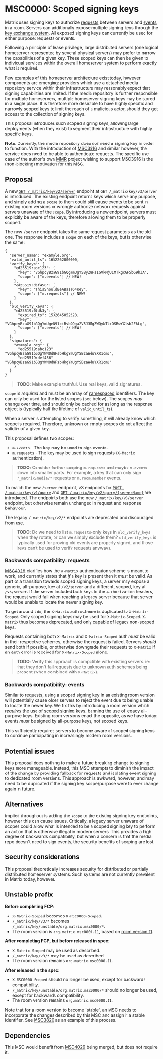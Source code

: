 # MSC0000: Scoped signing keys

Matrix uses signing keys to authorize [requests](https://spec.matrix.org/v1.9/server-server-api/#authentication)
between servers and [events](https://spec.matrix.org/v1.9/server-server-api/#signing-events) in a room.
Servers can additionally expose multiple signing keys through the [key exchange system](https://spec.matrix.org/v1.9/server-server-api/#retrieving-server-keys).
All exposed signing keys can currently be used for either purpose: requests or events.

Following a principle of lease privilege, large distributed servers (one logical homeserver represented
by several physical servers) may prefer to narrow the capabilities of a given key. These scoped keys
can then be given to individual services within the overall homeserver system to perform exactly what
is required.

Few examples of this homeserver architecture exist today, however components are emerging: providers
which use a detached media repository service within their infrastructure may reasonably expect that
signing capabilities are limited. If the media repository is further responsible for multiple homeservers,
multiple homeserver signing keys may be stored in a single place. It is therefore more desirable to
have highly specific and narrowly scoped keys to limit the reach of a malicious actor, should they
get access to the collection of signing keys.

This proposal introduces such scoped signing keys, allowing large deployments (when they exist) to
segment their infrastructure with highly specific keys.

**Note**: Currently, the media repository does *not* need a signing key in order to function. With
the introduction of [MSC3916](https://github.com/matrix-org/matrix-spec-proposals/pull/3916) and
similar however, the service does need to be able to authenticate requests. The specific use case of
the author's own [MMR](https://github.com/t2bot/matrix-media-repo) project wishing to support MSC3916
is the (non-blocking) motivation for this MSC.

## Proposal

A new [`GET /_matrix/key/v2/server`](https://spec.matrix.org/v1.9/server-server-api/#get_matrixkeyv2server)
endpoint at `GET /_matrix/key/v3/server` is introduced. The existing endpoint returns keys which serve
any purpose, and simply adding a `scope` to them could still cause events to be sent in existing room
versions or wrongly authorize network requests against servers unaware of the `scope`. By introducing
a new endpoint, servers must explicitly be aware of the keys, therefore allowing them to be properly
scoped.

The new `/server` endpoint takes the same request parameters as the old one. The response includes a
`scope` on each of the keys, but is otherwise the same:

```jsonc
{
  "server_name": "example.org",
  "valid_until_ts": 1652262000000,
  "verify_keys": {
    "ed25519:abc123": {
      "key": "VGhpcyBzaG91bGQgYmUgYSByZWFsIGVkMjU1MTkgcGF5bG9hZA",
      "scope": ["m.events"] // NEW!
    },
    "ed25519:def456": {
      "key": "ThisShouldBeABase64Key",
      "scope": ["m.requests"] // NEW!
    }
  },
  "old_verify_keys": {
    "ed25519:0ldk3y": {
      "expired_ts": 1532645052628,
      "key": "VGhpcyBzaG91bGQgYmUgeW91ciBvbGQga2V5J3MgZWQyNTUxOSBwYXlsb2FkLg",
      "scope": ["m.events"] // NEW!
    }
  },
  "signatures": {
    "example.org": {
      "ed25519:abc123": "VGhpcyBzaG91bGQgYWN0dWFsbHkgYmUgYSBzaWduYXR1cmU",
      "ed25519:def456": "VGhpcyBzaG91bGQgYWN0dWFsbHkgYmUgYSBzaWduYXR1cmU"
    }
  }
}
```

> **TODO**: Make example truthful. Use real keys, valid signatures.

`scope` is *required* and must be an array of [namespaced](https://spec.matrix.org/v1.9/appendices/#common-namespaced-identifier-grammar)
identifiers. The key can only be used for the listed scopes (see below). The scopes *may* change over
time, and should only be cached for as long as the response object is (typically half the lifetime of
`valid_until_ts`).

When a server is attempting to verify something, it will already know which scope is required. Therefore,
unknown or empty scopes do not affect the validity of a given key.

This proposal defines two scopes:

* `m.events` - The key may be used to sign events.
* `m.requests` - The key may be used to sign requests (`X-Matrix` authentication).

> **TODO**: Consider further scoping `m.requests` and maybe `m.events` down into smaller parts. For
> example, a key that can only sign `/_matrix/media/*` requests or `m.room.member` events.

To match the new `/server` endpoint, v3 endpoints for [`POST /_matrix/key/v2/query`](https://spec.matrix.org/v1.6/server-server-api/#post_matrixkeyv2query)
and [`GET /_matrix/key/v2/query/{serverName}`](https://spec.matrix.org/v1.6/server-server-api/#get_matrixkeyv2queryservername)
are introduced. The endpoints both use the new `/_matrix/key/v3/server` endpoint, but otherwise remain
unchanged in request and response behaviour.

The legacy `/_matrix/key/v2/*` endpoints are deprecated and discouraged from use.

> **TODO**: Do we need to list `m.requests`-only keys in `old_verify_keys` when they rotate, or can
> we simply exclude them? `old_verify_keys` is typically used for proving old events are properly
> signed, and those keys can't be used to verify requests anyways.

### Backwards compatibility: requests

[MSC4029](https://github.com/matrix-org/matrix-spec-proposals/pull/4029) clarifies how the `X-Matrix`
authentication scheme is meant to work, and currently states that *if* a key is present then it *must*
be valid. As part of a transition towards scoped signing keys, a server may expose a generic, all-purpose,
key at `/v2/server` and a different, scoped, key at `/v3/server`. If the server included both keys in
the `Authorization` headers, the request would fail when reaching a legacy server because that server
would be unable to locate the newer signing key.

To get around this, the `X-Matrix` auth scheme is duplicated to `X-Matrix-Scoped`. Only scoped signing
keys may be used for `X-Matrix-Scoped`. `X-Matrix` thus becomes deprecated, and only capable of legacy
non-scoped keys.

Requests containing both `X-Matrix` and `X-Matrix-Scoped` auth *must* be valid in their respective
schemes, otherwise the request is failed. Servers *should* send both if possible, or otherwise downgrade
their requests to `X-Matrix` if an auth error is received for `X-Matrix-Scoped` alone.

> **TODO**: Verify this approach is compatible with existing servers. ie: that they don't fail requests
> due to unknown auth schemes being present (when combined with `X-Matrix`).

### Backwards compatibility: events

Similar to requests, using a scoped signing key in an existing room version will potentially cause
older servers to reject the event due to being unable to locate the newer key. We fix this by introducing
a room version which *requires* the use of scoped signing keys, banning the use of legacy all-purpose
keys. Existing room versions enact the opposite, as we have today: events *must* be signed by all-purpose
keys, not scoped keys.

This sufficiently requires servers to become aware of scoped signing keys to continue participating
in increasingly modern room versions.

## Potential issues

This proposal does nothing to make a future breaking change to signing keys more manageable. Instead,
this MSC attempts to diminish the impact of the change by providing fallback for requests and isolating
event signing to dedicated room versions. This approach is awkward, however, and may need to be
duplicated if the signing key scope/purpose were to ever change again in future.

## Alternatives

Implied throughout is adding the `scope` to the existing signing key endpoints, however this can cause
issues. Critically, a legacy server unaware of scopes could allow what is intended to be a scoped signing
key to perform an action that is otherwise illegal in modern servers. This provides a high degree of
backwards compatibility, but when a concern is that the media repo doesn't need to sign events, the
security benefits of scoping are lost.

## Security considerations

This proposal theoretically increases security for distributed or partially distributed homeserver
systems. Such systems are not currently prevalent in Matrix today, however.

## Unstable prefix

**Before completing FCP**:

* `X-Matrix-Scoped` becomes `X-MSC0000-Scoped`.
* `/_matrix/key/v3/*` becomes `/_matrix/key/unstable/org.matrix.msc0000/*`.
* The room version is `org.matrix.msc0000.11`, based on [room version 11](https://spec.matrix.org/v1.9/rooms/v11/).

**After completing FCP, but before released in spec**:

* `X-Matrix-Scoped` may be used as described.
* `/_matrix/key/v3/*` may be used as described.
* The room version remains `org.matrix.msc0000.11`.

**After released in the spec**:

* `X-MSC0000-Scoped` should no longer be used, except for backwards compatibility.
* `/_matrix/key/unstable/org.matrix.msc0000/*` should no longer be used, except for backwards compatibility.
* The room version remains `org.matrix.msc0000.11`.

Note that for a room version to become 'stable', an MSC needs to incorporate the changes described by
this MSC and assign it a stable identifier. See [MSC3820](https://github.com/matrix-org/matrix-spec-proposals/pull/3820)
as an example of this process.

## Dependencies

This MSC would benefit from [MSC4029](https://github.com/matrix-org/matrix-spec-proposals/pull/4029)
being merged, but does not require it.
